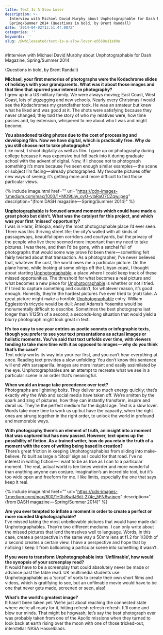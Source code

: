 ```yaml
---
title: Text Is A Slow Lover
description: >-
  Interview with Michael David Murphy about Unphotographable for Dash Magazine,
  Spring/Summer 2014 (Questions in bold, by Brent Randall)
date: '2014-04-02T13:51:44.087Z'
categories: ''
keywords: ''
slug: /@whileseated/text-is-a-slow-lover-e0568e11ab0e
---
```


#Interview with Michael David Murphy about Unphotographable for Dash Magazine, Spring/Summer 2014

(Questions in bold, by Brent Randall)

**Michael, your first memories of photographs were the Kodachrome slides of holidays with your grandparents. What was it about those images and that time that spurred your interest in photography?**  
I grew up in a US military family. We were always moving; East Coast, West Coast, lots of zigzagging and new schools. Nearly every Christmas I would see the Kodachromes my grandfather took. He was an amateur but knew what he liked and was good at it. The shots were satisfying because they never changed; they told the story of who my relatives were, how time passes and, by extension, whispered to me about who I was and might become.

**You abandoned taking photos due to the cost of processing and developing film. Now we have digital, which is practically free. Why do you still choose not to take photographs?**  
Like most, I shoot digitally as well as film. I gave up on photography during college because it was expensive but fell back into it during graduate school with the advent of digital. Now, if I choose not to photograph something it’s more because I’ve seen enough similar examples — the scene or subject I’m facing — already photographed. My favourite pictures offer new ways of seeing; it’s getting more and more difficult to find those particular views.

{% include image.html href="" url="https://cdn-images-1.medium.com/max/1000/1*MO9fJw_ovO-ylaRaO7CZqw.jpeg" description="(from DASH magazine — Spring/Summer 2014)" %}

[**Unphotographable**](http://unphotographable.com/) **is focused around moments which could have made a great photo but didn’t. What was the catalyst for this project, and which was your first ‘missed’ opportunity?**  
I was in Harar, Ethiopia, easily the most photographable place I’d ever seen. There was this thriving street life; the city’s walled with all kinds of passageways, beautiful open corridors and courtyards, but the privacy of the people who live there seemed more important than my need to take pictures. I was there, and then I’d be gone, with a satchel full of photographs that would some way prove I’d been there — something felt fairly twisted about that transaction. As a photographer, I’ve never believed that, whatever the cost, the world owes me a particular picture. On the plane home, while looking at some oilrigs off the Libyan coast, I thought about starting [Unphotographable](http://unphotographable.com/), a place where I could keep track of these missed opportunities. The threshold for what becomes a real picture and what becomes a new piece for [Unphotographable](http://unphotographable.com/) is whether or not I tried. If I tried to capture something and couldn’t, for whatever reason, it’s good enough. Honestly, they’re the hardest pictures I’ve ever tried to (not) take. A great picture might make a horrible [Unphotographable](http://unphotographable.com/) entry. William Eggleston’s tricycle would be dull; Ansel Adams’s Yosemite would be monumentally difficult to describe. Sometimes the best photographs last longer than 1/125th of a second; a seconds-long situation that would yield a blurry photograph might look great in text.

**It’s too easy to see your entries as poetic sonnets or infographic texts, though you prefer to see your text presentations as actual images or holistic moments. You’ve said that text unfolds over time, with viewers tending to take more time with it as opposed to images — why do you think that’s the case?**  
Text oddly works its way into your ear first, and you can’t hear everything at once. Reading text provides a slow unfolding: You don’t know this sentence will end with sarsaparilla. Images are more instant and easily assimilated by the eye. Unphotographables are an attempt to recreate what we see in a particular scene in an order that’s meaningful.

**When would an image take precedence over text?**  
Photographs are lightning bolts. They deliver so much energy quickly; that’s exactly why the Web and social media have taken off. We’re smitten by the spark and zing of pictures, how they can instantly transform, inspire and derail us. They’re the perfect medium for the digital age. Text is a slow lover. Words take more time to work us up but have the capacity, when the right ones are strung together in the right order, to unlock the world in profound and memorable ways.

**With photography there’s an element of truth, an insight into a moment that was captured but has now passed. However, text opens up the possibility of fiction. As a trained writer, how do you retain the truth of a moment with the core of writing being based in creation?**  
There’s great friction in keeping Unphotographables from sliding into make-believe. I’d built as large a ‘Stop!’ sign as I could for that road. I’ve no interest in writing fiction — I want to be as true as I can to a particular moment. The real, actual world is ten times weirder and more wonderful than anything anyone can conjure. Imagination’s an incredible tool, but it’s too wide open and freeform for me. I like limits, especially the one that says keep it real.

{% include image.html href="" url="https://cdn-images-1.medium.com/max/800/1*0hiKwiIJ6dt-274e_5FN6w.jpeg" description="(from DASH magazine — Spring/Summer 2014)" %}

**Are you ever tempted to inflate a moment in order to create a perfect or more rounded Unphotographable?**  
I’ve missed taking the most unbelievable pictures that would have made dull Unphotographables. They’re two different mediums. I can only write about the missed pictures that lend themselves well to language. Words, in this case, create a perspective in the same way a 50mm lens at f1.2 for 1/30th of a second creates a certain view. I have a perspective and hope that by noticing I keep it from ballooning a particular scene into something it wasn’t.

**If you were to transform Unphotographable into ‘Unfilmable’, how would the synopsis of your screenplay read?**  
It would have to be a screenplay that could absolutely never be made or advance past the table read. UK multimedia students use Unphotographable as a ‘script’ of sorts to create their own short films and videos, which is gratifying to see, but an unfilmable movie would have to be one that never gets made, screened or seen, alas!

**What’s the world’s greatest image?**  
It hasn’t been taken yet. We’re just about reaching the connected state where we’re all ready for it, hitting refresh refresh refresh. It’ll come and blow our minds. That might be hogwash; let’s say the best photograph ever was probably taken from one of the Apollo missions when they turned to look back at earth rising over the moon with one of those tricked-out, interstellar NASA Hasselblads.

